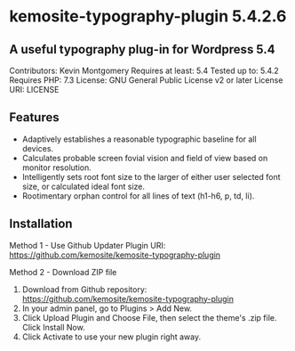 # kemosite-typography-plugin 5.4.2.6
## A useful typography plug-in for Wordpress 5.4

Contributors: Kevin Montgomery
Requires at least: 5.4
Tested up to: 5.4.2
Requires PHP: 7.3
License: GNU General Public License v2 or later
License URI: LICENSE

## Features
 - Adaptively establishes a reasonable typographic baseline for all devices.
 - Calculates probable screen fovial vision and field of view based on monitor resolution.
 - Intelligently sets root font size to the larger of either user selected font size, or calculated ideal font size.
 - Rootimentary orphan control for all lines of text (h1-h6, p, td, li).

## Installation
Method 1 - Use Github Updater
Plugin URI: https://github.com/kemosite/kemosite-typography-plugin

Method 2 - Download ZIP file
1. Download from Github repository: https://github.com/kemosite/kemosite-typography-plugin
2. In your admin panel, go to Plugins > Add New.
3. Click Upload Plugin and Choose File, then select the theme's .zip file. Click Install Now.
4. Click Activate to use your new plugin right away.
